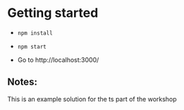 # Getting started

* `npm install`

* `npm start`

* Go to http://localhost:3000/

## Notes:

This is an example solution for the ts part of the workshop